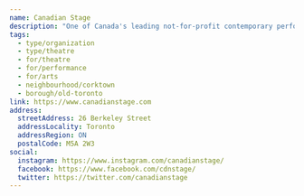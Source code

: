 ```yaml
---
name: Canadian Stage
description: "One of Canada's leading not-for-profit contemporary performing arts organizations. Canadian Stage produces, presents, and commissions innovative and vibrant performance work from Canada and around the world. The company is best known for Dream in High Park, Toronto's beloved summer Shakespeare tradition, along with acclaimed productions of new works, Broadway plays, and inventive reinterpretations of classic works."
tags:
  - type/organization
  - type/theatre
  - for/theatre
  - for/performance
  - for/arts
  - neighbourhood/corktown
  - borough/old-toronto
link: https://www.canadianstage.com
address:
  streetAddress: 26 Berkeley Street
  addressLocality: Toronto
  addressRegion: ON
  postalCode: M5A 2W3
social:
  instagram: https://www.instagram.com/canadianstage/
  facebook: https://www.facebook.com/cdnstage/
  twitter: https://twitter.com/canadianstage
---
```


